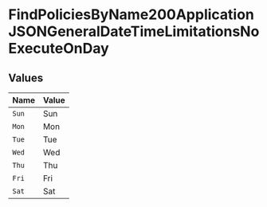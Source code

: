 # FindPoliciesByName200ApplicationJSONGeneralDateTimeLimitationsNoExecuteOnDay


## Values

| Name  | Value |
| ----- | ----- |
| `Sun` | Sun   |
| `Mon` | Mon   |
| `Tue` | Tue   |
| `Wed` | Wed   |
| `Thu` | Thu   |
| `Fri` | Fri   |
| `Sat` | Sat   |